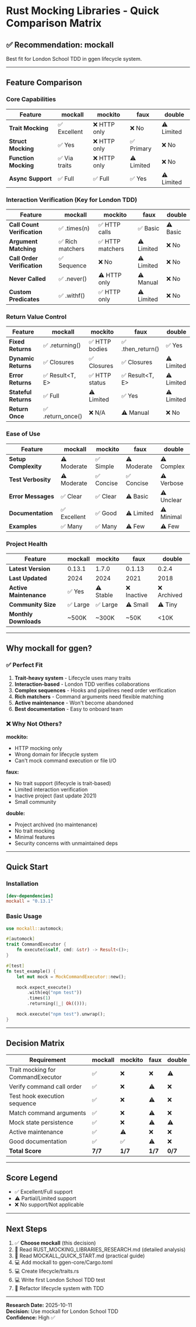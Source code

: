 # Rust Mocking Libraries - Quick Comparison Matrix

## ✅ Recommendation: **mockall**

Best fit for London School TDD in ggen lifecycle system.

---

## Feature Comparison

### Core Capabilities

| Feature | mockall | mockito | faux | double |
|---------|---------|---------|------|--------|
| **Trait Mocking** | ✅ Excellent | ❌ HTTP only | ❌ No | ⚠️ Limited |
| **Struct Mocking** | ✅ Yes | ❌ HTTP only | ✅ Primary | ❌ No |
| **Function Mocking** | ✅ Via traits | ❌ HTTP only | ⚠️ Limited | ❌ No |
| **Async Support** | ✅ Full | ✅ Full | ✅ Yes | ⚠️ Limited |

### Interaction Verification (Key for London TDD)

| Feature | mockall | mockito | faux | double |
|---------|---------|---------|------|--------|
| **Call Count Verification** | ✅ .times(n) | ✅ HTTP calls | ✅ Basic | ⚠️ Basic |
| **Argument Matching** | ✅ Rich matchers | ✅ HTTP matchers | ⚠️ Limited | ❌ No |
| **Call Order Verification** | ✅ Sequence | ❌ No | ⚠️ Limited | ❌ No |
| **Never Called** | ✅ .never() | ⚠️ HTTP only | ⚠️ Manual | ❌ No |
| **Custom Predicates** | ✅ .withf() | ✅ HTTP only | ⚠️ Limited | ❌ No |

### Return Value Control

| Feature | mockall | mockito | faux | double |
|---------|---------|---------|------|--------|
| **Fixed Returns** | ✅ .returning() | ✅ HTTP bodies | ✅ .then_return() | ✅ Yes |
| **Dynamic Returns** | ✅ Closures | ✅ Closures | ✅ Closures | ⚠️ Limited |
| **Error Returns** | ✅ Result<T, E> | ✅ HTTP status | ✅ Result<T, E> | ⚠️ Limited |
| **Stateful Returns** | ✅ Full | ⚠️ Limited | ✅ Yes | ⚠️ Limited |
| **Return Once** | ✅ .return_once() | ❌ N/A | ⚠️ Manual | ❌ No |

### Ease of Use

| Feature | mockall | mockito | faux | double |
|---------|---------|---------|------|--------|
| **Setup Complexity** | ⚠️ Moderate | ✅ Simple | ⚠️ Moderate | ⚠️ Complex |
| **Test Verbosity** | ⚠️ Moderate | ✅ Concise | ✅ Concise | ⚠️ Verbose |
| **Error Messages** | ✅ Clear | ✅ Clear | ⚠️ Basic | ⚠️ Unclear |
| **Documentation** | ✅ Excellent | ✅ Good | ⚠️ Limited | ⚠️ Minimal |
| **Examples** | ✅ Many | ✅ Many | ⚠️ Few | ⚠️ Few |

### Project Health

| Feature | mockall | mockito | faux | double |
|---------|---------|---------|------|--------|
| **Latest Version** | 0.13.1 | 1.7.0 | 0.1.13 | 0.2.4 |
| **Last Updated** | 2024 | 2024 | 2021 | 2018 |
| **Active Maintenance** | ✅ Yes | ⚠️ Stable | ❌ Inactive | ❌ Archived |
| **Community Size** | ✅ Large | ✅ Large | ⚠️ Small | ⚠️ Tiny |
| **Monthly Downloads** | ~500K | ~300K | ~50K | <10K |

---

## Why mockall for ggen?

### ✅ Perfect Fit

1. **Trait-heavy system** - Lifecycle uses many traits
2. **Interaction-based** - London TDD verifies collaborations
3. **Complex sequences** - Hooks and pipelines need order verification
4. **Rich matchers** - Command arguments need flexible matching
5. **Active maintenance** - Won't become abandoned
6. **Best documentation** - Easy to onboard team

### ❌ Why Not Others?

**mockito:**
- HTTP mocking only
- Wrong domain for lifecycle system
- Can't mock command execution or file I/O

**faux:**
- No trait support (lifecycle is trait-based)
- Limited interaction verification
- Inactive project (last update 2021)
- Small community

**double:**
- Project archived (no maintenance)
- No trait mocking
- Minimal features
- Security concerns with unmaintained deps

---

## Quick Start

### Installation

```toml
[dev-dependencies]
mockall = "0.13.1"
```

### Basic Usage

```rust
use mockall::automock;

#[automock]
trait CommandExecutor {
    fn execute(&self, cmd: &str) -> Result<()>;
}

#[test]
fn test_example() {
    let mut mock = MockCommandExecutor::new();

    mock.expect_execute()
        .with(eq("npm test"))
        .times(1)
        .returning(|_| Ok(()));

    mock.execute("npm test").unwrap();
}
```

---

## Decision Matrix

| Requirement | mockall | mockito | faux | double |
|-------------|---------|---------|------|--------|
| Trait mocking for CommandExecutor | ✅ | ❌ | ❌ | ⚠️ |
| Verify command call order | ✅ | ❌ | ⚠️ | ❌ |
| Test hook execution sequence | ✅ | ❌ | ⚠️ | ❌ |
| Match command arguments | ✅ | ❌ | ⚠️ | ❌ |
| Mock state persistence | ✅ | ❌ | ⚠️ | ⚠️ |
| Active maintenance | ✅ | ⚠️ | ❌ | ❌ |
| Good documentation | ✅ | ✅ | ⚠️ | ❌ |
| **Total Score** | **7/7** | **1/7** | **1/7** | **0/7** |

---

## Score Legend

- ✅ Excellent/Full support
- ⚠️ Partial/Limited support
- ❌ No support/Not applicable

---

## Next Steps

1. ✅ **Choose mockall** (this decision)
2. 📖 Read RUST_MOCKING_LIBRARIES_RESEARCH.md (detailed analysis)
3. 📖 Read MOCKALL_QUICK_START.md (practical guide)
4. 💻 Add mockall to ggen-core/Cargo.toml
5. 💻 Create lifecycle/traits.rs
6. 💻 Write first London School TDD test
7. 🚀 Refactor lifecycle system with TDD

---

**Research Date:** 2025-10-11  
**Decision:** Use mockall for London School TDD  
**Confidence:** High ✅

